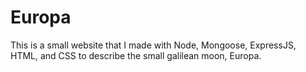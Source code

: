 Europa
=========

This is a small website that I made with Node, Mongoose, ExpressJS, HTML, and CSS to describe the small galilean moon, Europa.

